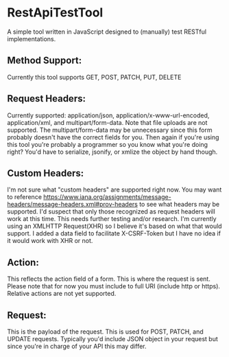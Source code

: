 # RestApiTestTool
A simple tool written in JavaScript designed to (manually) test RESTful implementations.

## Method Support:
Currently this tool supports GET, POST, PATCH, PUT, DELETE

## Request Headers:
Currently supported: application/json, application/x-www-url-encoded, application/xml, and multipart/form-data.  Note that file uploads are not supported.  The multipart/form-data may be unnecessary since this form probably doesn't have the correct fields for you.  Then again if you're using this tool you're probably a programmer so you know what you're doing right?  You'd have to serialize, jsonify, or xmlize the object by hand though.

## Custom Headers:
I'm not sure what "custom headers" are supported right now.  You may want to reference https://www.iana.org/assignments/message-headers/message-headers.xml#prov-headers to see what headers may be supported.  I'd suspect that only those recognized as request headers will work at this time.  This needs further testing and/or research.  I'm currently using an XMLHTTP Request(XHR) so I believe it's based on what that would support.  I added a data field to facilitate X-CSRF-Token but I have no idea if it would work with XHR or not.

## Action:
This reflects the action field of a form.  This is where the request is sent.  Please note that for now you must include to full URI (include http or https).  Relative actions are not yet supported.

## Request:
This is the payload of the request.  This is used for POST, PATCH, and UPDATE requests.  Typically you'd include JSON object in your request but since you're in charge of your API this may differ.
